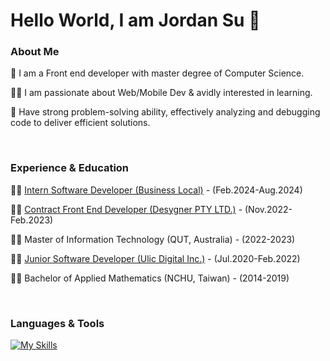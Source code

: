# Hello World, I am Jordan Su 👋

### About Me

:fist_right: I am a Front end developer with master degree of Computer Science.

👨‍💻 I am passionate about Web/Mobile Dev & avidly interested in learning.

:brain: Have strong problem-solving ability, effectively analyzing and debugging code to deliver efficient solutions.

<br />

### Experience & Education
:health_worker: [Intern Software Developer (Business Local)](https://businesslocal.com.au/) - (Feb.2024-Aug.2024)

:health_worker: [Contract Front End Developer (Desygner PTY LTD.)](https://desygner.com/) - (Nov.2022-Feb.2023)

:student: Master of Information Technology (QUT, Australia) - (2022-2023)

:health_worker: [Junior Software Developer (Ulic Digital Inc.)](https://www.ulictek.com/en) - (Jul.2020-Feb.2022)

:student: Bachelor of Applied Mathematics (NCHU, Taiwan) - (2014-2019)

<br />

### Languages & Tools
[![My Skills](https://skillicons.dev/icons?i=html,css,js,c,cpp,dart,py,mysql,angular,react,nodejs,git)](https://skillicons.dev)


<!--
**jordansusu/jordansusu** is a ✨ _special_ ✨ repository because its `README.md` (this file) appears on your GitHub profile.

Here are some ideas to get you started:

- 🔭 I’m currently working on ...
- 🌱 I’m currently learning ...
- 👯 I’m looking to collaborate on ...
- 🤔 I’m looking for help with ...
- 💬 Ask me about ...
- 📫 How to reach me: ...
- 😄 Pronouns: ...
- ⚡ Fun fact: ...
-->
